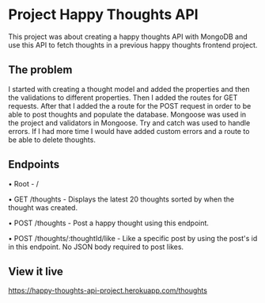 # Project Happy Thoughts API

This project was about creating a happy thoughts API with MongoDB and use this API to fetch thoughts in a previous happy thoughts frontend project. 

## The problem

I started with creating a thought model and added the properties and then the validations to different properties. Then I added the routes for GET requests. After that I added the a route for the POST request in order to be able to post thoughts and populate the database. Mongoose was used in the project and validators in Mongoose. Try and catch was used to handle errors. If I had more time I would have added custom errors and a route to be able to delete thoughts.

## Endpoints

• Root - /

• GET /thoughts - Displays the latest 20 thoughts sorted by when the thought was created.

• POST /thoughts  - Post a happy thought using this endpoint.

• POST /thoughts/:thoughtId/like - Like a specific post by using the post's id in this endpoint. No JSON body required to post likes.


## View it live

https://happy-thoughts-api-project.herokuapp.com/thoughts

